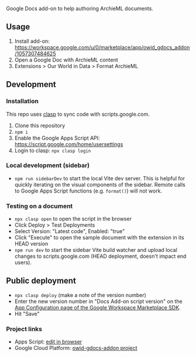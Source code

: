 Google Docs add-on to help authoring ArchieML documents.

## Usage

1. Install add-on: https://workspace.google.com/u/0/marketplace/app/owid_gdocs_addon/1057307484625
2. Open a Google Doc with ArchieML content
3. Extensions > Our World in Data > Format ArchieML

## Development

### Installation

This repo uses [clasp](https://github.com/google/clasp) to sync code with scripts.google.com.

1. Clone this repository
2. `npm i`
3. Enable the Google Apps Script API: https://script.google.com/home/usersettings
4. Login to clasp: `npx clasp login`

### Local development (sidebar)

- `npm run sidebarDev` to start the local Vite dev server. This is helpful for quickly iterating on the visual components of the sidebar. Remote calls to Google Apps Script functions (e.g. `format()`) will not work.

### Testing on a document

- `npx clasp open` to open the script in the browser
- Click Deploy > Test Deployments
- Select Version: "Latest code", Enabled: "true"
- Click "Execute" to open the sample document with the extension in its HEAD version
- `npm run dev` to start the sidebar Vite build watcher and upload local changes to scripts.google.com (HEAD deployment, doesn't impact end users).

## Public deployment

- `npx clasp deploy` (make a note of the version number)
- Enter the new version number in "Docs Add-on script version" on the [App Configuration page of the Google Workspace Marketplace SDK](https://console.cloud.google.com/apis/api/appsmarket-component.googleapis.com/googleapps_sdk?project=owid-gdocs-addon).
- Hit "Save"

### Project links

- Apps Script: [edit in browser](https://script.google.com/home/projects/1WTxohPC8-ppgQ2Alrvum4W8P_zIXN988kD9DVBbfE86G4DgxKtjoxxd-/edit)
- Google Cloud Platform: [owid-gdocs-addon project](https://console.cloud.google.com/home/dashboard?project=owid-gdocs-addon)
